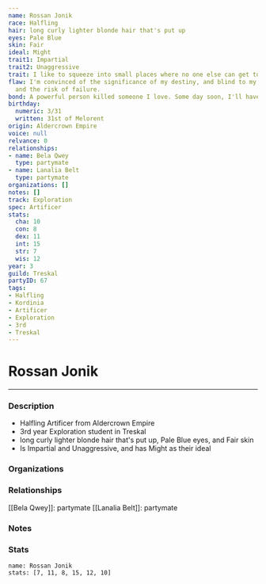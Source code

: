 ```yaml
---
name: Rossan Jonik
race: Halfling
hair: long curly lighter blonde hair that's put up
eyes: Pale Blue
skin: Fair
ideal: Might
trait1: Impartial
trait2: Unaggressive
trait: I like to squeeze into small places where no one else can get to me.
flaw: I'm convinced of the significance of my destiny, and blind to my shortcomings
  and the risk of failure.
bond: A powerful person killed someone I love. Some day soon, I'll have my revenge.
birthday:
  numeric: 3/31
  written: 31st of Melorent
origin: Aldercrown Empire
voice: null
relvance: 0
relationships:
- name: Bela Qwey
  type: partymate
- name: Lanalia Belt
  type: partymate
organizations: []
notes: []
track: Exploration
spec: Artificer
stats:
  cha: 10
  con: 8
  dex: 11
  int: 15
  str: 7
  wis: 12
year: 3
guild: Treskal
partyID: 67
tags:
- Halfling
- Kordinia
- Artificer
- Exploration
- 3rd
- Treskal
---
```

# Rossan Jonik
---
### Description
- Halfling Artificer from Aldercrown Empire
- 3rd year Exploration student in Treskal
- long curly lighter blonde hair that's put up, Pale Blue eyes, and Fair skin
- Is Impartial and Unaggressive, and has Might as their ideal

### Organizations

### Relationships
[[Bela Qwey]]: partymate
[[Lanalia Belt]]: partymate

### Notes

### Stats
```statblock
name: Rossan Jonik
stats: [7, 11, 8, 15, 12, 10]
```